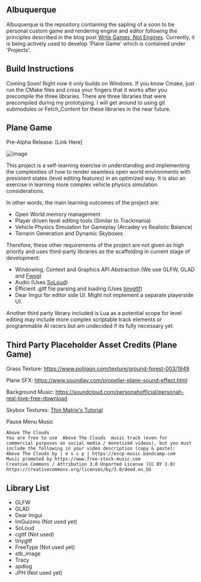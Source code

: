 Albuquerque
---
Albuquerque is the repository containing the sapling of a soon to be personal custom game and rendering engine and editor following the principles described
in the blog post [Write Games, Not Engines](https://geometrian.com/programming/tutorials/write-games-not-engines/).
Currently, it is being actively used to develop 'Plane Game' which is contained under 'Projects'.

Build Instructions
---
Coming Soon! Right now it only builds on Windows. If you know Cmake, just run the CMake files and cross your fingers that it works after
you precompile the three libraries.
There are three libraries that were precompiled during my prototyping. I will get around to using git submodules or Fetch_Content for these libraries in the near future.

Plane Game
---

Pre-Alpha Release: [Link Here]


![image](https://user-images.githubusercontent.com/26779639/233835096-0425f3ee-9390-4a34-a07a-f1c95e81af42.png)

This project is a self-learning exercise in understanding and implementing the complexities of how to render seamless open world environments with presistent states (level editing features) in an optimized way. It is also an exercise in learning more complex vehicle physics simulation considerations. 

In other words, the main learning outcomes of the project are:
- Open World memory management 
- Player driven level editing tools (Similar to Trackmania)
- Vehicle Physics Simulation for Gameplay (Arcadey vs Realistic Balance)
- Terrarin Generation and Dynamic Skyboxes

Therefore, these other requirements of the project are not given as high priority and uses third-party libraries as the scaffolding in current stage of development:
- Windowing, Context and Graphics API Abstraction (We use GLFW, GLAD and [Fwog](https://github.com/JuanDiegoMontoya/Fwog))
- Audio (Uses [SoLoud](https://solhsa.com/soloud/))
- Efficient .gltf file parsing and loading (Uses [tinygltf](https://github.com/syoyo/tinygltf))
- Dear Imgui for editor side UI. Might not implement a separate playerside UI. 

Another third party library included is Lua as a potential scope for level editing may include more complex scriptable track elements or programmable AI racers but am undecided if its fully necessary yet.

Third Party Placeholder Asset Credits (Plane Game)
---

Grass Texture: https://www.poliigon.com/texture/ground-forest-003/1949 

Plane SFX: https://www.soundjay.com/propeller-plane-sound-effect.html 

Background Music: https://soundcloud.com/personahofficial/personah-real-love-free-download

Skybox Textures: [Thin Matrix's Tutorial](https://www.youtube.com/watch?v=_Ix5oN8eC1E)

Pause Menu Music
```
Above The Clouds
You are free to use  Above The Clouds  music track (even for commercial purposes on social media / monetized videos), but you must include the following in your video description (copy & paste):
Above The Clouds by | e s c p | https://escp-music.bandcamp.com
Music promoted by https://www.free-stock-music.com
Creative Commons / Attribution 3.0 Unported License (CC BY 3.0)
https://creativecommons.org/licenses/by/3.0/deed.en_US
```


Library List
---

- GLFW
- GLAD
- Dear Imgui
- ImGuizmo (Not used yet)
- SoLoud
- cgltf (Not used)
- tinygltf
- FreeType (Not used yet)
- stb_image
- Tracy
- spdlog
- JPH (Not used yet)
